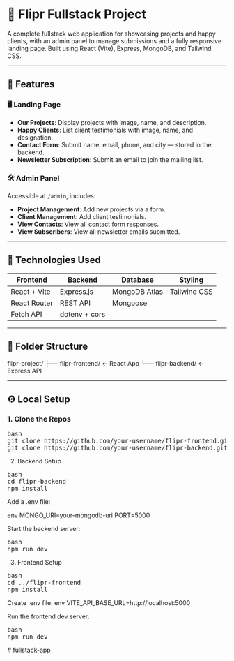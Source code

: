 # 🚀 Flipr Fullstack Project

A complete fullstack web application for showcasing projects and happy clients, with an admin panel to manage submissions and a fully responsive landing page. Built using React (Vite), Express, MongoDB, and Tailwind CSS.

---

## 🌟 Features

### 🖥️ Landing Page
- **Our Projects**: Display projects with image, name, and description.
- **Happy Clients**: List client testimonials with image, name, and designation.
- **Contact Form**: Submit name, email, phone, and city — stored in the backend.
- **Newsletter Subscription**: Submit an email to join the mailing list.

### 🛠️ Admin Panel
Accessible at `/admin`, includes:
- **Project Management**: Add new projects via a form.
- **Client Management**: Add client testimonials.
- **View Contacts**: View all contact form responses.
- **View Subscribers**: View all newsletter emails submitted.

---

## 🧰 Technologies Used

| Frontend         | Backend          | Database       | Styling        |
|------------------|------------------|----------------|----------------|
| React + Vite     | Express.js       | MongoDB Atlas  | Tailwind CSS   |
| React Router     | REST API         | Mongoose       |                |
| Fetch API        | dotenv + cors    |                |                |

---

## 📂 Folder Structure

flipr-project/ 
    ├── flipr-frontend/ ← React App 
    └── flipr-backend/ ← Express API


---

## ⚙️ Local Setup

### 1. Clone the Repos
<pre>
bash
git clone https://github.com/your-username/flipr-frontend.git
git clone https://github.com/your-username/flipr-backend.git
</pre>

2. Backend Setup
<pre>
bash
cd flipr-backend
npm install
</pre>

Add a .env file:

env
MONGO_URI=your-mongodb-uri
PORT=5000

Start the backend server:
<pre>
bash
npm run dev
</pre>

3. Frontend Setup
<pre>
bash
cd ../flipr-frontend
npm install
</pre>

Create .env file:
env
VITE_API_BASE_URL=http://localhost:5000

Run the frontend dev server:
<pre>
bash
npm run dev
</pre>#   f u l l s t a c k - a p p 
 
 
